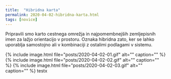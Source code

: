 ```yaml
---
title:  "Hibridna karta"
permalink: 2020-04-02-hibridna-karta.html
tags: [novice]
---
```


Pripravili smo karto cestnega omrežja in najpomembnejših zemljepisnih imen za lažjo orientacijo v prostoru. Oznaka hibridna zato, ker
se lahko uporablja samostojno ali v kombinaciji z ostalimi podlagami v sistemu.

{% include image.html file="posts/2020-04-02-01.gif" alt="" caption="" %}
{% include image.html file="posts/2020-04-02-02.gif" alt="" caption="" %}
{% include image.html file="posts/2020-04-02-03.gif" alt="" caption="" %}
testx